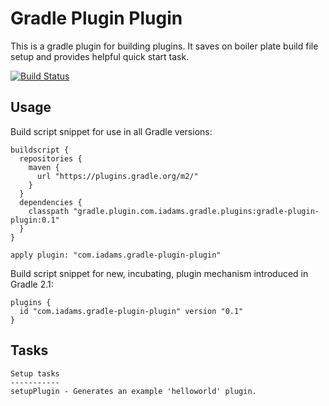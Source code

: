 Gradle Plugin Plugin
=========

This is a gradle plugin for building plugins. It saves on boiler plate build file setup and provides helpful quick start task.

[![Build Status](https://travis-ci.org/iwarapter/gradle-plugin-plugin.svg)](https://travis-ci.org/iwarapter/gradle-plugin-plugin)

Usage
-----------

Build script snippet for use in all Gradle versions:
```
buildscript {
  repositories {
    maven {
      url "https://plugins.gradle.org/m2/"
    }
  }
  dependencies {
    classpath "gradle.plugin.com.iadams.gradle.plugins:gradle-plugin-plugin:0.1"
  }
}

apply plugin: "com.iadams.gradle-plugin-plugin"
```
Build script snippet for new, incubating, plugin mechanism introduced in Gradle 2.1:
```
plugins {
  id "com.iadams.gradle-plugin-plugin" version "0.1"
}
```

Tasks
-----------
```
Setup tasks
-----------
setupPlugin - Generates an example 'helloworld' plugin.
```